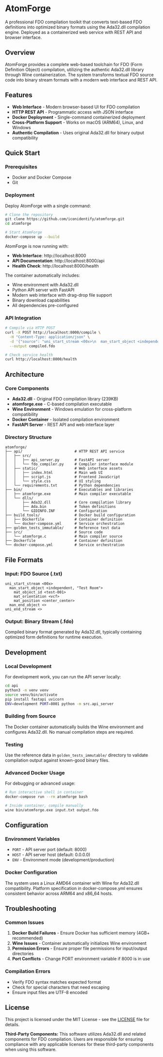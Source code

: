 # AtomForge

A professional FDO compilation toolkit that converts text-based FDO definitions into optimized binary formats using the Ada32.dll compilation engine. Deployed as a containerized web service with REST API and browser interface.

## Overview

AtomForge provides a complete web-based toolchain for FDO (Form Definition Object) compilation, utilizing the authentic Ada32.dll library through Wine containerization. The system transforms textual FDO source code into binary stream formats with a modern web interface and REST API.

## Features

- **Web Interface** - Modern browser-based UI for FDO compilation
- **HTTP REST API** - Programmatic access with JSON interface
- **Docker Deployment** - Single-command containerized deployment
- **Cross-Platform Support** - Works on macOS (ARM64), Linux, and Windows
- **Authentic Compilation** - Uses original Ada32.dll for binary output compatibility

## Quick Start

### Prerequisites

- Docker and Docker Compose
- Git

### Deployment

Deploy AtomForge with a single command:

```bash
# Clone the repository
git clone https://github.com/iconidentify/atomforge.git
cd atomforge

# Start AtomForge
docker-compose up --build
```

AtomForge is now running with:
- **Web Interface**: http://localhost:8000
- **API Documentation**: http://localhost:8000/api
- **Health Check**: http://localhost:8000/health

The container automatically includes:
- Wine environment with Ada32.dll
- Python API server with FastAPI
- Modern web interface with drag-drop file support
- Binary download capabilities
- All dependencies pre-configured

### API Integration

```bash
# Compile via HTTP POST
curl -X POST http://localhost:8000/compile \
  -H "Content-Type: application/json" \
  -d '{"source": "uni_start_stream <00x>\n  man_start_object <independent, \"Test\">\n  man_end_object <>\nuni_end_stream <>"}' \
  --output compiled.fdo

# Check service health
curl http://localhost:8000/health
```

## Architecture

### Core Components

- **Ada32.dll** - Original FDO compilation library (239KB)
- **atomforge.exe** - C-based compilation executable
- **Wine Environment** - Windows emulation for cross-platform compatibility
- **Docker Container** - Isolated compilation environment
- **FastAPI Server** - REST API and web interface layer

### Directory Structure

```
atomforge/
├── api/                        # HTTP REST API service
│   ├── src/
│   │   ├── api_server.py       # FastAPI server
│   │   └── fdo_compiler.py     # Compiler interface module
│   ├── static/                 # Web interface assets
│   │   ├── index.html          # Main web UI
│   │   ├── script.js           # Frontend JavaScript
│   │   └── style.css           # UI styling
│   └── requirements.txt        # Python dependencies
├── bin/                        # Executables and libraries
│   ├── atomforge.exe           # Main compiler executable
│   └── dlls/
│       ├── Ada32.dll           # Core compilation library
│       ├── Ada.bin             # Token definitions
│       └── GIDINFO.INF         # Configuration
├── build_tools/                # Docker build configuration
│   ├── Dockerfile              # Container definition
│   └── docker-compose.yml      # Service orchestration
├── golden_tests_immutable/     # Reference test data
├── src/                        # Source code
│   └── atomforge.c             # Main compiler source
├── Dockerfile                  # Container definition
└── docker-compose.yml          # Service orchestration
```

## File Formats

### Input: FDO Source (.txt)
```
uni_start_stream <00x>
  man_start_object <independent, "Test Room">
    mat_object_id <test-001>
    mat_orientation <vcf>
    mat_position <center_center>
  man_end_object <>
uni_end_stream <>
```

### Output: Binary Stream (.fdo)
Compiled binary format generated by Ada32.dll, typically containing optimized form definitions for runtime execution.

## Development

### Local Development

For development work, you can run the API server locally:

```bash
cd api
python3 -m venv venv
source venv/bin/activate
pip install fastapi uvicorn
ENV=development PORT=8001 python -m src.api_server
```

### Building from Source

The Docker container automatically builds the Wine environment and configures Ada32.dll. No manual compilation steps are required.

### Testing

Use the reference data in `golden_tests_immutable/` directory to validate compilation output against known-good binary files.

### Advanced Docker Usage

For debugging or advanced usage:

```bash
# Run interactive shell in container
docker-compose run --rm atomforge bash

# Inside container, compile manually
wine bin/atomforge.exe input.txt output.fdo
```

## Configuration

### Environment Variables

- `PORT` - API server port (default: 8000)
- `HOST` - API server host (default: 0.0.0.0)
- `ENV` - Environment mode (development/production)

### Docker Configuration

The system uses a Linux AMD64 container with Wine for Ada32.dll compatibility. Platform specification in docker-compose.yml ensures consistent behavior across ARM64 and x86_64 hosts.

## Troubleshooting

### Common Issues

1. **Docker Build Failures** - Ensure Docker has sufficient memory (4GB+ recommended)
2. **Wine Issues** - Container automatically initializes Wine environment
3. **Permission Errors** - Ensure proper file permissions for input/output directories
4. **Port Conflicts** - Change PORT environment variable if 8000 is in use

### Compilation Errors

- Verify FDO syntax matches expected format
- Check for special characters that need escaping
- Ensure input files are UTF-8 encoded

## License

This project is licensed under the MIT License - see the [LICENSE](LICENSE) file for details.

**Third-Party Components:** This software utilizes Ada32.dll and related components for FDO compilation. Users are responsible for ensuring compliance with any applicable licenses for these third-party components when using this software.